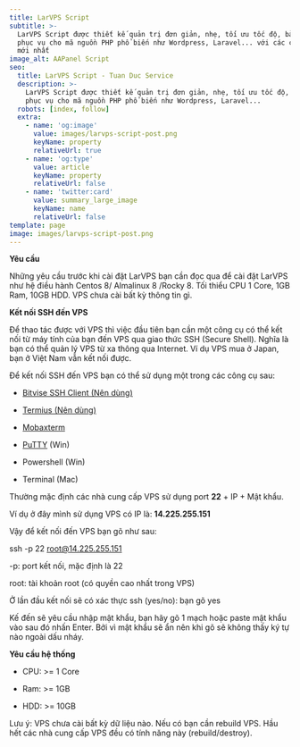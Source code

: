 ```yaml
---
title: LarVPS Script
subtitle: >-
  LarVPS Script được thiết kế quản trị đơn giản, nhẹ, tối ưu tốc độ, bảo mật,
  phục vụ cho mã nguồn PHP phổ biến như Wordpress, Laravel... với các công nghệ
  mới nhất
image_alt: AAPanel Script
seo:
  title: LarVPS Script - Tuan Duc Service
  description: >-
    LarVPS Script được thiết kế quản trị đơn giản, nhẹ, tối ưu tốc độ, bảo mật,
    phục vụ cho mã nguồn PHP phổ biến như Wordpress, Laravel...
  robots: [index, follow]
  extra:
    - name: 'og:image'
      value: images/larvps-script-post.png
      keyName: property
      relativeUrl: true
    - name: 'og:type'
      value: article
      keyName: property
      relativeUrl: false
    - name: 'twitter:card'
      value: summary_large_image
      keyName: name
      relativeUrl: false
template: page
image: images/larvps-script-post.png
---
```

**Yêu cầu**

Những yêu cầu trước khi cài đặt LarVPS bạn cần đọc qua để cài đặt LarVPS như hệ điều hành Centos 8/ Almalinux 8 /Rocky 8. Tối thiểu CPU 1 Core, 1GB Ram, 10GB HDD. VPS chưa cài bất kỳ thông tin gì.

**Kết nối SSH đến VPS**

Để thao tác được với VPS thì việc đầu tiên bạn cần một công cụ có thể kết nối từ máy tính của bạn đến VPS qua giao thức  SSH (Secure Shell). Nghĩa là bạn có thể quản lý VPS từ xa thông qua Internet. Ví dụ VPS mua ở Japan, bạn ở Việt Nam vẫn kết nối được.

Để kết nối SSH đến VPS bạn có thể sử dụng một trong các công cụ sau:

*   [Bitvise SSH Client (Nên dùng)](https://www.bitvise.com/download-area)

*   [Termius (Nên dùng)](https://termius.com/)

*   [Mobaxterm](https://mobaxterm.mobatek.net/download-home-edition.html)

*   [PuTTY](https://www.chiark.greenend.org.uk/~sgtatham/putty/latest.html) (Win)

*   Powershell (Win)

*   Terminal (Mac)

Thường mặc định các nhà cung cấp VPS sử dụng port  **22** + IP + Mật khẩu.

Ví dụ ở đây mình sử dụng VPS có IP là: **14.225.255.151**

Vậy để kết nối đến VPS bạn gõ như sau:

ssh -p 22 root@14.225.255.151

\-p: port kết nối, mặc định là 22

root: tài khoản root (có quyền cao nhất trong VPS)

Ở lần đầu kết nối sẽ có xác thực ssh (yes/no): bạn gõ yes

Kế đến sẽ yêu cầu nhập mật khẩu, bạn hãy gõ 1 mạch hoặc paste mật khẩu vào sau đó nhấn Enter. Bởi vì mật khẩu sẽ ẩn nên khi gõ sẽ không thấy ký tự nào ngoài dấu nháy.

**Yêu cầu hệ thống**

*   CPU: >= 1 Core

*   Ram: >= 1GB

*   HDD: >= 10GB

Lưu ý: VPS chưa cài bất kỳ dữ liệu nào. Nếu có bạn cần rebuild VPS. Hầu hết các nhà cung cấp VPS đều có tính năng này (rebuild/destroy).
